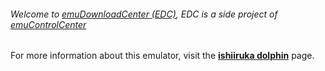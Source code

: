 ###### Welcome to [emuDownloadCenter (EDC)](https://github.com/PhoenixInteractiveNL/emuDownloadCenter/wiki/), EDC is a side project of [emuControlCenter](https://github.com/PhoenixInteractiveNL/emuControlCenter/wiki/)

For more information about this emulator, visit the [**ishiiruka dolphin**](https://github.com/PhoenixInteractiveNL/emuDownloadCenter/wiki/Emulator-ishiirukadolphin#menu) page.
